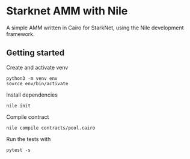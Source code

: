 # Starknet AMM with Nile

A simple AMM written in Cairo for StarkNet, using the Nile development framework.

## Getting started
Create and activate venv
```
python3 -m venv env
source env/bin/activate
```
Install dependencies
```
nile init
```
Compile contract
```
nile compile contracts/pool.cairo
```
Run the tests with
```
pytest -s 
```
